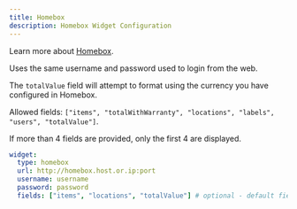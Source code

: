 ```yaml
---
title: Homebox
description: Homebox Widget Configuration
---
```


Learn more about [Homebox](https://github.com/hay-kot/homebox).

Uses the same username and password used to login from the web.

The `totalValue` field will attempt to format using the currency you have configured in Homebox.

Allowed fields: `["items", "totalWithWarranty", "locations", "labels", "users", "totalValue"]`.

If more than 4 fields are provided, only the first 4 are displayed.

```yaml
widget:
  type: homebox
  url: http://homebox.host.or.ip:port
  username: username
  password: password
  fields: ["items", "locations", "totalValue"] # optional - default fields shown
```

